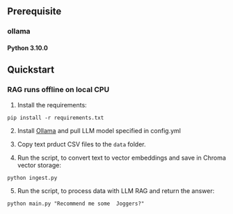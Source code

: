 ## Prerequisite

### ollama 
 
#### Python 3.10.0
 
## Quickstart

### RAG runs offline on local CPU
   
1. Install the requirements: 

```
pip install -r requirements.txt
```

2. Install <a href="https://ollama.ai">Ollama</a> and pull LLM model specified in config.yml

3. Copy text prduct CSV files to the `data` folder.
   
4. Run the script, to convert text to vector embeddings and save in Chroma vector storage: 

```
python ingest.py
```

5. Run the script, to process data with LLM RAG and return the answer: 

```
python main.py "Recommend me some  Joggers?"
```
